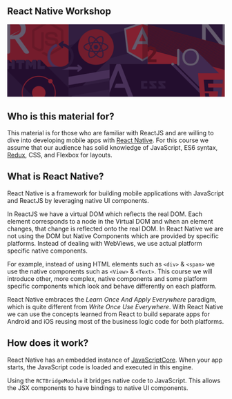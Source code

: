 ## React Native Workshop

![rangle.io](/img/intro.png)

## Who is this material for?
This material is for those who are familiar with ReactJS and are willing to dive into developing mobile apps with [React Native](https://facebook.github.io/react-native). For this course we assume that our audience has solid knowledge of JavaScript, ES6 syntax, [Redux](https://github.com/reactjs/redux), CSS, and Flexbox for layouts.


## What is React Native?
React Native is a framework for building mobile applications with
JavaScript and ReactJS by leveraging native UI components.

In ReactJS we have a virtual DOM which reflects the real DOM.
Each element corresponds to a node in the Virtual DOM and when an element changes, that change is reflected onto the real DOM. In React Native we are not using the DOM but Native Components which are provided by specific platforms. Instead of dealing with WebViews, we use actual platform specific native components. 

For example, instead of using HTML elements such as `<div>` & `<span>` we use the native components such as `<View>` & `<Text>`. This course we will introduce other, more complex, native components and some platform specific components which look and behave differently on each platform.

React Native embraces the _Learn Once And Apply Everywhere_ paradigm, which is quite different from _Write Once Use Everywhere_. With React Native we can use the concepts learned from React to build separate apps for Android and iOS reusing most of the business logic code for both platforms.


## How does it work?
React Native has an embedded instance of [JavaScriptCore](https://facebook.github.io/react-native/docs/javascript-environment.html). When your app starts, the JavaScript code is loaded and executed in this engine.

Using the `RCTBridgeModule` it bridges native code to JavaScript. This allows the JSX components to have bindings to native UI components.
